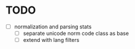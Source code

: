 
# TODO
- [ ] normalization and parsing stats
    - [ ] separate unicode norm code class as base
    - [ ] extend with lang filters

